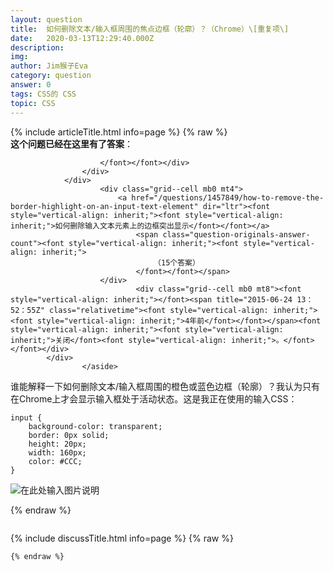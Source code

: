 ```yaml
---
layout: question
title:  如何删除文本/输入框周围的焦点边框（轮廓）？（Chrome）\[重复项\]
date:   2020-03-13T12:29:40.000Z
description:                                                                          ...
img: 
author: Jim猴子Eva
category: question
answer: 0
tags: CSS的 CSS
topic: CSS
---
```

<div class="article-root">
  <div class="article">
    {% include articleTitle.html info=page %}
    {% raw %}
    <div class="article-content"><aside class="s-notice s-notice__info js-post-notice mb16" aria-hidden="false" role="status">
            <div class="grid fd-column fw-nowrap"> 
                <div class="grid fw-nowrap">
                    <div class="grid--cell fl1 lh-lg">
                        <div class="grid--cell fl1 lh-lg">
                            <b><font style="vertical-align: inherit;"><font style="vertical-align: inherit;">这个问题已经在这里有了答案</font></font></b><font style="vertical-align: inherit;"><font style="vertical-align: inherit;">：
                            
                        </font></font></div>
                    </div>
                </div>
                        <div class="grid--cell mb0 mt4">
                            <a href="/questions/1457849/how-to-remove-the-border-highlight-on-an-input-text-element" dir="ltr"><font style="vertical-align: inherit;"><font style="vertical-align: inherit;">如何删除输入文本元素上的边框突出显示</font></font></a>
                                <span class="question-originals-answer-count"><font style="vertical-align: inherit;"><font style="vertical-align: inherit;">
                                    （15个答案）
                                </font></font></span>
                        </div>
                                <div class="grid--cell mb0 mt8"><font style="vertical-align: inherit;"></font><span title="2015-06-24 13：52：55Z" class="relativetime"><font style="vertical-align: inherit;"><font style="vertical-align: inherit;">4年前</font></font></span><font style="vertical-align: inherit;"><font style="vertical-align: inherit;">关闭</font><font style="vertical-align: inherit;">。</font></font></div>
            </div>
                    </aside>
<p><font style="vertical-align: inherit;"><font style="vertical-align: inherit;">谁能解释一下如何删除文本/输入框周围的橙色或蓝色边框（轮廓）？</font><font style="vertical-align: inherit;">我认为只有在Chrome上才会显示输入框处于活动状态。</font><font style="vertical-align: inherit;">这是我正在使用的输入CSS：</font></font></p>

<pre><code>input {<font></font>
    background-color: transparent;<font></font>
    border: 0px solid;<font></font>
    height: 20px;<font></font>
    width: 160px;<font></font>
    color: #CCC;<font></font>
}<font></font>
</code></pre>

<p><img src="https://www.samyoc.com//uploads/users/16084/images/thumbnails/1584102452833.png" data-src="https://www.samyoc.com//uploads/users/16084/images/1584102452833.png" alt="在此处输入图片说明"></p></div>
    {% endraw %}
  </div>
  <p style="height: 0;width:0;overflow: hidden;"> 第1555篇《如何删除文本/输入框周围的焦点边框（轮廓）？（Chrome）[重复项]》来自Winter(https://github.com/aiyld/aiyld.github.io)的站点</p>
  <div class="discuss-wrapper">
    {% include discussTitle.html info=page %}
    {% raw %}
    
    {% endraw %}
  </div>
<div>
